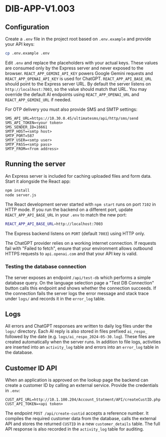 # DIB-APP-V1.003


## Configuration

Create a `.env` file in the project root based on `.env.example` and provide your API keys:

```bash
cp .env.example .env
```

Edit `.env` and replace the placeholders with your actual keys. These values are consumed only by the Express server and never exposed to the browser. `REACT_APP_GEMINI_API_KEY` powers Google Gemini requests and `REACT_APP_OPENAI_API_KEY` is used for ChatGPT.
`REACT_APP_API_BASE_URL` should point to the Express server URL. By default the server listens on `http://localhost:7003`, so the value should match that URL. You may override the default AI endpoints using `REACT_APP_OPENAI_URL` and `REACT_APP_GEMINI_URL` if needed.

For OTP delivery you must also provide SMS and SMTP settings:

```
SMS_API_URL=https://10.30.0.45/ultimatesms/api/http/sms/send
SMS_API_TOKEN=<your token>
SMS_SENDER_ID=16661
SMTP_HOST=<smtp host>
SMTP_PORT=587
SMTP_USER=<smtp user>
SMTP_PASS=<smtp pass>
SMTP_FROM=<from address>
```

## Running the server

An Express server is included for caching uploaded files and form data. Start it alongside the React app:

```bash
npm install
node server.js
```
The React development server started with `npm start` runs on port `7102` in HTTP mode.
If you run the backend on a different port, update `REACT_APP_API_BASE_URL` in your `.env` to match the new port:

```bash
REACT_APP_API_BASE_URL=http://localhost:7003
```

The Express backend listens on `PORT` (default `7003`) using HTTP only.

The ChatGPT provider relies on a working internet connection. If requests fail with
"Failed to fetch", ensure that your environment allows outbound HTTPS requests to
`api.openai.com` and that your API key is valid.

### Testing the database connection

The server exposes an endpoint `/api/test-db` which performs a simple database query. On the language selection page a "Test DB Connection" button calls this endpoint and shows whether the connection succeeds.
If the connection fails the server logs the error message and stack trace under `logs/` and records it in the `error_log` table.

## Logs

All errors and ChatGPT responses are written to daily log files under the `logs/`
directory. Each AI reply is also stored in files prefixed `ai_respo_` followed by
the date (e.g. `logs/ai_respo_2024-05-30.log`). These files are created
automatically when the server runs. In addition to file logs, activities are
inserted into an `activity_log` table and errors into an `error_log` table in the
database.

## Customer ID API

When an application is approved on the lookup page the backend can create a
customer ID by calling an external service. Provide the credentials in `.env`:

```
CUST_API_URL=http://10.1.100.204/Account_Statment/API/createCustID.php
CUST_API_TOKEN=<api token>
```

The endpoint `POST /api/create-custid` accepts a reference number. It compiles
the required customer data from the database, calls the external API and stores
the returned `CUSTID` in a new `customer_details` table. The full API response is
also recorded in the `activity_log` table for auditing.


